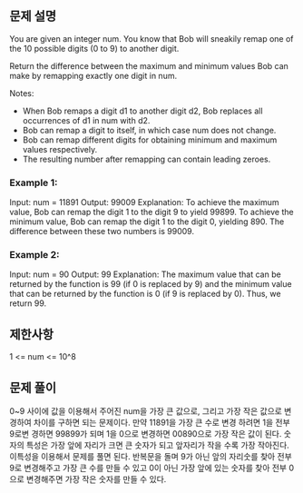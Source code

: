 ## 문제 설명

You are given an integer num. You know that Bob will sneakily remap one of the 10 possible digits (0 to 9) to another digit.

Return the difference between the maximum and minimum values Bob can make by remapping exactly one digit in num.

Notes:

- When Bob remaps a digit d1 to another digit d2, Bob replaces all occurrences of d1 in num with d2.
- Bob can remap a digit to itself, in which case num does not change.
- Bob can remap different digits for obtaining minimum and maximum values respectively.
- The resulting number after remapping can contain leading zeroes.

### Example 1:

Input: num = 11891
Output: 99009
Explanation:
To achieve the maximum value, Bob can remap the digit 1 to the digit 9 to yield 99899.
To achieve the minimum value, Bob can remap the digit 1 to the digit 0, yielding 890.
The difference between these two numbers is 99009.

### Example 2:

Input: num = 90
Output: 99
Explanation:
The maximum value that can be returned by the function is 99 (if 0 is replaced by 9) and the minimum value that can be returned by the function is 0 (if 9 is replaced by 0).
Thus, we return 99.

## 제한사항

1 <= num <= 10^8

## 문제 풀이

0~9 사이에 값을 이용해서 주어진 num을 가장 큰 값으로, 그리고 가장 작은 값으로 변경하여 차이를 구하면 되는 문제이다.
만약 11891을 가장 큰 수로 변경 하려면 1을 전부 9로변 경하면 99899가 되며 1을 0으로 변경하면 00890으로 가장 작은 값이 된다.
숫자의 특성은 가장 앞에 자리가 크면 큰 숫자가 되고 앞자리가 작을 수록 가장 작아진다. 이특성을 이용해서 문제를 풀면 된다.
반복문을 돌며 9가 아닌 앞의 자리숫를 찾아 전부 9로 변경해주고 가장 큰 수를 만들 수 있고
0이 아닌 가장 앞에 있는 숫자를 찾아 전부 0으로 변경해주면 가장 작은 숫자를 만들 수 있다.
